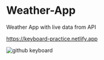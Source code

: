 # Weather-App
Weather App with live data from API

https://keyboard-practice.netlify.app

![github keyboard](https://user-images.githubusercontent.com/99325577/183243146-6931a064-67c6-4e3e-af5e-7fe18ed2056d.jpg)
